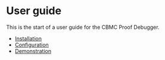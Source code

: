 # User guide


This is the start of a user guide for the CBMC Proof Debugger.
* [Installation](installation.md)
* [Configuration](configuration.md)
* [Demonstration](../demo)